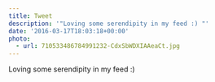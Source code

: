 ```yaml
---
title: Tweet
description: '"Loving some serendipity in my feed :) "'
date: '2016-03-17T18:03:18+00:00'
photo:
  - url: 710533486784991232-CdxSbWDXIAAeaCt.jpg
---
```

Loving some serendipity in my feed :) 
